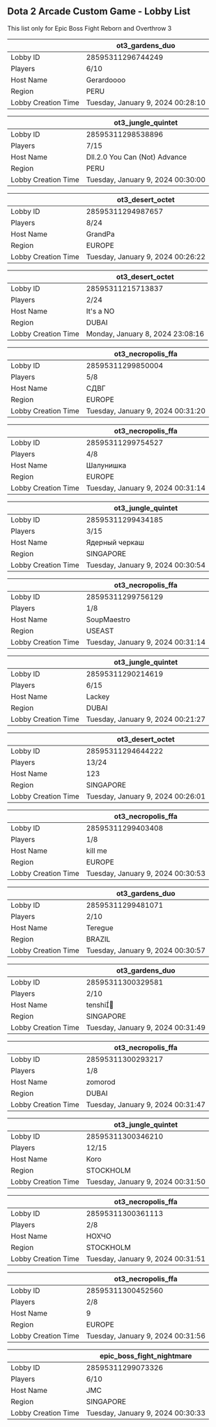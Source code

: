 ## Dota 2 Arcade Custom Game - Lobby List

This list only for Epic Boss Fight Reborn and Overthrow 3

|  | ot3_gardens_duo |
| ------ | ------ |
| Lobby ID | 28595311296744249 |
| Players | 6/10 |
| Host Name | Gerardoooo |
| Region | PERU |
| Lobby Creation Time | Tuesday, January 9, 2024 00:28:10 |


|  | ot3_jungle_quintet |
| ------ | ------ |
| Lobby ID | 28595311298538896 |
| Players | 7/15 |
| Host Name | Dll.2.0 You Can (Not) Advance |
| Region | PERU |
| Lobby Creation Time | Tuesday, January 9, 2024 00:30:00 |


|  | ot3_desert_octet |
| ------ | ------ |
| Lobby ID | 28595311294987657 |
| Players | 8/24 |
| Host Name | GrandPa |
| Region | EUROPE |
| Lobby Creation Time | Tuesday, January 9, 2024 00:26:22 |


|  | ot3_desert_octet |
| ------ | ------ |
| Lobby ID | 28595311215713837 |
| Players | 2/24 |
| Host Name | It's a NO |
| Region | DUBAI |
| Lobby Creation Time | Monday, January 8, 2024 23:08:16 |


|  | ot3_necropolis_ffa |
| ------ | ------ |
| Lobby ID | 28595311299850004 |
| Players | 5/8 |
| Host Name | СДВГ |
| Region | EUROPE |
| Lobby Creation Time | Tuesday, January 9, 2024 00:31:20 |


|  | ot3_necropolis_ffa |
| ------ | ------ |
| Lobby ID | 28595311299754527 |
| Players | 4/8 |
| Host Name | Шалунишка |
| Region | EUROPE |
| Lobby Creation Time | Tuesday, January 9, 2024 00:31:14 |


|  | ot3_jungle_quintet |
| ------ | ------ |
| Lobby ID | 28595311299434185 |
| Players | 3/15 |
| Host Name | Ядерный черкаш |
| Region | SINGAPORE |
| Lobby Creation Time | Tuesday, January 9, 2024 00:30:54 |


|  | ot3_necropolis_ffa |
| ------ | ------ |
| Lobby ID | 28595311299756129 |
| Players | 1/8 |
| Host Name | SoupMaestro |
| Region | USEAST |
| Lobby Creation Time | Tuesday, January 9, 2024 00:31:14 |


|  | ot3_jungle_quintet |
| ------ | ------ |
| Lobby ID | 28595311290214619 |
| Players | 6/15 |
| Host Name | Lackey |
| Region | DUBAI |
| Lobby Creation Time | Tuesday, January 9, 2024 00:21:27 |


|  | ot3_desert_octet |
| ------ | ------ |
| Lobby ID | 28595311294644222 |
| Players | 13/24 |
| Host Name | 123 |
| Region | SINGAPORE |
| Lobby Creation Time | Tuesday, January 9, 2024 00:26:01 |


|  | ot3_necropolis_ffa |
| ------ | ------ |
| Lobby ID | 28595311299403408 |
| Players | 1/8 |
| Host Name | kill me |
| Region | EUROPE |
| Lobby Creation Time | Tuesday, January 9, 2024 00:30:53 |


|  | ot3_gardens_duo |
| ------ | ------ |
| Lobby ID | 28595311299481071 |
| Players | 2/10 |
| Host Name | Teregue |
| Region | BRAZIL |
| Lobby Creation Time | Tuesday, January 9, 2024 00:30:57 |


|  | ot3_gardens_duo |
| ------ | ------ |
| Lobby ID | 28595311300329581 |
| Players | 2/10 |
| Host Name | tenshi |
| Region | SINGAPORE |
| Lobby Creation Time | Tuesday, January 9, 2024 00:31:49 |


|  | ot3_necropolis_ffa |
| ------ | ------ |
| Lobby ID | 28595311300293217 |
| Players | 1/8 |
| Host Name | zomorod |
| Region | DUBAI |
| Lobby Creation Time | Tuesday, January 9, 2024 00:31:47 |


|  | ot3_jungle_quintet |
| ------ | ------ |
| Lobby ID | 28595311300346210 |
| Players | 12/15 |
| Host Name | Koro |
| Region | STOCKHOLM |
| Lobby Creation Time | Tuesday, January 9, 2024 00:31:50 |


|  | ot3_necropolis_ffa |
| ------ | ------ |
| Lobby ID | 28595311300361113 |
| Players | 2/8 |
| Host Name | НОХЧО |
| Region | STOCKHOLM |
| Lobby Creation Time | Tuesday, January 9, 2024 00:31:51 |


|  | ot3_necropolis_ffa |
| ------ | ------ |
| Lobby ID | 28595311300452560 |
| Players | 2/8 |
| Host Name | 9 |
| Region | EUROPE |
| Lobby Creation Time | Tuesday, January 9, 2024 00:31:56 |


|  | epic_boss_fight_nightmare |
| ------ | ------ |
| Lobby ID | 28595311299073326 |
| Players | 6/10 |
| Host Name | JMC |
| Region | SINGAPORE |
| Lobby Creation Time | Tuesday, January 9, 2024 00:30:33 |


